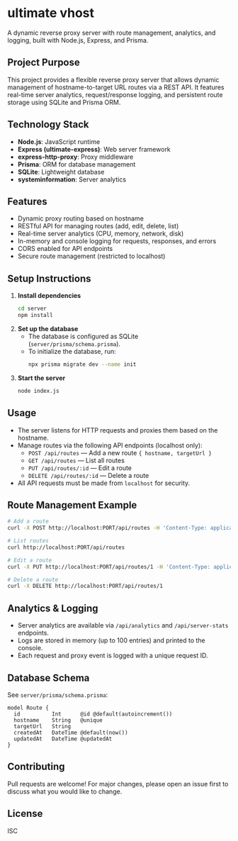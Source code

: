 # ultimate vhost

A dynamic reverse proxy server with route management, analytics, and logging, built with Node.js, Express, and Prisma.

## Project Purpose
This project provides a flexible reverse proxy server that allows dynamic management of hostname-to-target URL routes via a REST API. It features real-time server analytics, request/response logging, and persistent route storage using SQLite and Prisma ORM.

## Technology Stack
- **Node.js**: JavaScript runtime
- **Express (ultimate-express)**: Web server framework
- **express-http-proxy**: Proxy middleware
- **Prisma**: ORM for database management
- **SQLite**: Lightweight database
- **systeminformation**: Server analytics

## Features
- Dynamic proxy routing based on hostname
- RESTful API for managing routes (add, edit, delete, list)
- Real-time server analytics (CPU, memory, network, disk)
- In-memory and console logging for requests, responses, and errors
- CORS enabled for API endpoints
- Secure route management (restricted to localhost)

## Setup Instructions
1. **Install dependencies**
   ```bash
   cd server
   npm install
   ```
2. **Set up the database**
   - The database is configured as SQLite (`server/prisma/schema.prisma`).
   - To initialize the database, run:
     ```bash
     npx prisma migrate dev --name init
     ```
3. **Start the server**
   ```bash
   node index.js
   ```

## Usage
- The server listens for HTTP requests and proxies them based on the hostname.
- Manage routes via the following API endpoints (localhost only):
  - `POST /api/routes` — Add a new route `{ hostname, targetUrl }`
  - `GET /api/routes` — List all routes
  - `PUT /api/routes/:id` — Edit a route
  - `DELETE /api/routes/:id` — Delete a route
- All API requests must be made from `localhost` for security.

## Route Management Example
```bash
# Add a route
curl -X POST http://localhost:PORT/api/routes -H 'Content-Type: application/json' -d '{"hostname":"example.com","targetUrl":"http://localhost:3000"}'

# List routes
curl http://localhost:PORT/api/routes

# Edit a route
curl -X PUT http://localhost:PORT/api/routes/1 -H 'Content-Type: application/json' -d '{"hostname":"new.com","targetUrl":"http://localhost:4000"}'

# Delete a route
curl -X DELETE http://localhost:PORT/api/routes/1
```

## Analytics & Logging
- Server analytics are available via `/api/analytics` and `/api/server-stats` endpoints.
- Logs are stored in memory (up to 100 entries) and printed to the console.
- Each request and proxy event is logged with a unique request ID.

## Database Schema
See `server/prisma/schema.prisma`:
```
model Route {
  id          Int      @id @default(autoincrement())
  hostname    String   @unique
  targetUrl   String
  createdAt   DateTime @default(now())
  updatedAt   DateTime @updatedAt
}
```

## Contributing
Pull requests are welcome! For major changes, please open an issue first to discuss what you would like to change.

## License
ISC
